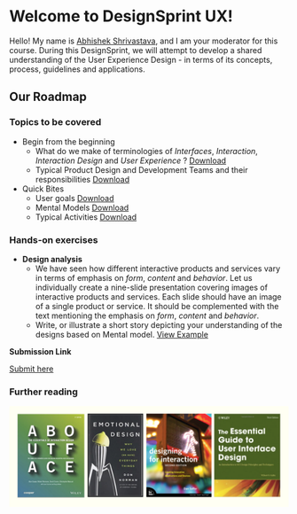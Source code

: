 # Welcome to DesignSprint UX!
Hello! My name is [Abhishek Shrivastava](https://www.iitg.ac.in/shri/), and I am your moderator for this course. During this DesignSprint, we will attempt to develop a shared understanding of the User Experience Design - in terms of its concepts, process, guidelines and applications. 
## Our Roadmap
### Topics to be covered
- Begin from the beginning
  - What do we make of terminologies of *Interfaces*, *Interaction*, *Interaction Design* and *User Experience* ? <a href="https://www.dropbox.com/s/2lzbhescp2rvx5r/UxD_v001.pdf?dl=0" target="_blank">Download</a>
  - Typical Product Design and Development Teams and their responsibilities <a href="https://www.dropbox.com/s/eoiv797bab7jv4r/UxD_v002.pdf?dl=0" target="_blank">Download</a>
- Quick Bites
  - User goals <a href="https://www.dropbox.com/s/x7l8oy87tbb53kl/UxD_v003.pdf?dl=0" target="_blank">Download</a> 
  - Mental Models <a href="https://www.dropbox.com/s/wt7p9vgy1j3442p/UxD_v004.pdf?dl=0" target="_blank">Download</a> 
  - Typical Activities <a href="https://www.dropbox.com/s/r389rd1pgce0w22/UxD_v005.pdf?dl=0">Download</a>

### Hands-on exercises
- **Design analysis** 
  - We have seen how different interactive products and services vary in terms of emphasis on *form*, *content* and *behavior*. Let us individually create a nine-slide presentation covering images of interactive products and services. Each slide should have an image of a single product or service. It should be complemented with the text mentioning the emphasis on *form*, *content* and *behavior*.
  - Write, or illustrate a short story depicting your understanding of the designs based on Mental model. <a href="https://www.dropbox.com/s/x0p87xpqcg0pz7x/The%20Great%20Mental%20Model.mp4?dl=0" target="_blank">View Example</a>
  
  
**Submission Link**

<a href="https://drive.google.com/drive/folders/1zeVJnxiQ4O517SnOVan2jLH7kXBt5bLf?usp=sharing">Submit here</a>

### Further reading
![This is a picture showing books for further reading](https://raw.githubusercontent.com/shriitg/DesignSprintUX/master/furtherRead.png)

